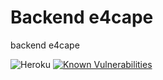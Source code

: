 # Backend e4cape
backend e4cape

![Heroku](https://heroku-badge.herokuapp.com/?app=backend-4c&root=api/course&style=flat&svg=1) [![Known Vulnerabilities](https://snyk.io//test/github/Samet-MohamedAmin/pfa_node/badge.svg?targetFile=package.json)](https://snyk.io//test/github/Samet-MohamedAmin/pfa_node?targetFile=package.json)

  
